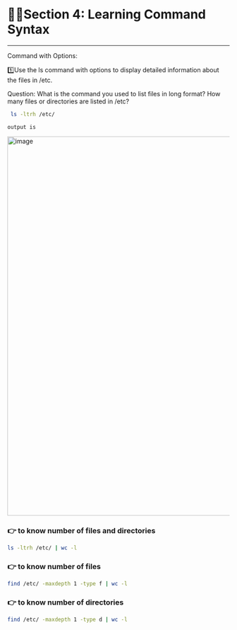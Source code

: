 # 🧑‍💻Section 4: Learning Command Syntax
---

Command with Options:

1️⃣Use the ls command with options to display detailed information about the files in /etc.

Question: What is the command you used to list files in long format? How many files or directories are listed in /etc?

```bash
 ls -ltrh /etc/
```

`output is`

<img width="799" height="857" alt="image" src="https://github.com/user-attachments/assets/062d440f-f5b7-4392-8540-cd24b31683e4" />


### 👉 to know number of files and directories
```bash
ls -ltrh /etc/ | wc -l
```
### 👉 to know number of files 
```bash
find /etc/ -maxdepth 1 -type f | wc -l
```
### 👉 to know number of directories
```bash
find /etc/ -maxdepth 1 -type d | wc -l
```





